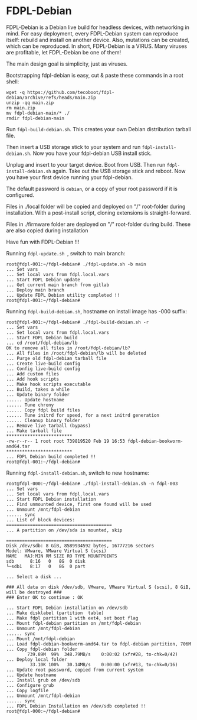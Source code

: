 # FDPL-Debian

FDPL-Debian is a Debian live build for headless devices, with networking in mind.
For easy deployment, every FDPL-Debian system can reproduce itself: rebuild and install
on another device. Also, mutations can be created, which can be reproduced.
In short, FDPL-Debian is a VIRUS. Many viruses are profitable, let FDPL-Debian be one
of them!

The main design goal is simplicity, just as viruses.

Bootstrapping fdpl-debian is easy, cut & paste these commands in a root shell:
```
wget -q https://github.com/tecoboot/fdpl-debian/archive/refs/heads/main.zip
unzip -qq main.zip
rm main.zip
mv fdpl-debian-main/* ./
rmdir fdpl-debian-main
```

Run `fdpl-build-debian.sh`. This creates your own Debian distribution tarball file.

Then insert a USB storage stick to your system and run `fdpl-install-debian.sh`.
Now you have your fdpl-debian USB install stick.

Unplug and insert to your target device. Boot from USB. Then run `fdpl-install-debian.sh`
again. Take out the USB storage stick and reboot. Now you have your first device running
your fdpl-debian.

The default password is `debian`, or a copy of your root password if it is configured.

Files in ./local folder will be copied and deployed on "/" root-folder during installation. 
With a post-install script, cloning extensions is straight-forward.

Files in ./firmware folder are deployed on "/" root-folder during build. 
These are also copied during installation

Have fun with FDPL-Debian !!!


Running `fdpl-update.sh `, switch to main branch:
```
root@fdpl-001:~/fdpl-debian# ./fdpl-update.sh -b main
... Set vars
... Set local vars from fdpl.local.vars
... Start FDPL Debian update
... Get current main branch from gitlab
... Deploy main branch
... Update FDPL Debian utility completed !!
root@fdpl-001:~/fdpl-debian#
```

Running `fdpl-build-debian.sh`, hostname on install image has -000 suffix:
```
root@fdpl-001:~/fdpl-debian# ./fdpl-build-debian.sh -r
... Set vars
... Set local vars from fdpl.local.vars
... Start FDPL Debian build
... cd /root/fdpl-debian/lb
OK to remove all files in /root/fdpl-debian/lb? 
... All files in /root/fdpl-debian/lb will be deleted
... Purge old fdpl-debian tarball file
... Create live-build config
... Config live-build config
... Add custom files
... Add hook scripts
... Make hook scripts executable
... Build, takes a while
... Update binary folder
...... Update hostname
...... Tune chrony
...... Copy fdpl build files
...... Tune initrd for speed, for a next initrd generation
...... Cleanup binary folder
... Remove live tarball (bypass)
... Make tarball file
*************************
-rw-r--r-- 1 root root 739819520 Feb 19 16:53 fdpl-debian-bookworm-amd64.tar
*************************
... FDPL Debian build completed !!
root@fdpl-001:~/fdpl-debian#
```

Running `fdpl-install-debian.sh`, switch to new hostname:
```
root@fdpl-000:~/fdpl-debian# ./fdpl-install-debian.sh -n fdpl-003
... Set vars
... Set local vars from fdpl.local.vars
... Start FDPL Debian installation
... Find unmounted device, first one found will be used
... Unmount /mnt/fdpl-debian
...... sync
... List of block devices:
========================================
... A partition on /dev/sda is mounted, skip

========================================
Disk /dev/sdb: 8 GiB, 8589934592 bytes, 16777216 sectors
Model: VMware, VMware Virtual S (scsi)
NAME   MAJ:MIN RM SIZE RO TYPE MOUNTPOINTS
sdb      8:16   0   8G  0 disk 
└─sdb1   8:17   0   8G  0 part 

... Select a disk ...

### All data on disk /dev/sdb, VMware, VMware Virtual S (scsi), 8 GiB, will be destroyed ###
### Enter OK to continue : OK

... Start FDPL Debian installation on /dev/sdb
... Make disklabel (partition  table)
... Make fdpl partition 1 with ext4, set boot flag
... Mount fdpl-debian partition on /mnt/fdpl-debian
... Unmount /mnt/fdpl-debian
...... sync
... Mount /mnt/fdpl-debian
... Load fdpl-debian-bookworm-amd64.tar to fdpl-debian partition, 706M
... Copy fdpl-debian folder                                                                                                                                         
        739.89M  99%  348.79MB/s    0:00:02 (xfr#28, to-chk=0/42) 
... Deploy local folder
         33.10K 100%   30.14MB/s    0:00:00 (xfr#13, to-chk=0/16)
... Update root password, copied from current system
... Update hostname
... Install grub on /dev/sdb
... Configure grub
... Copy logfile
... Unmount /mnt/fdpl-debian
...... sync
... FDPL Debian Installation on /dev/sdb completed !!
root@fdpl-000:~/fdpl-debian#
```
